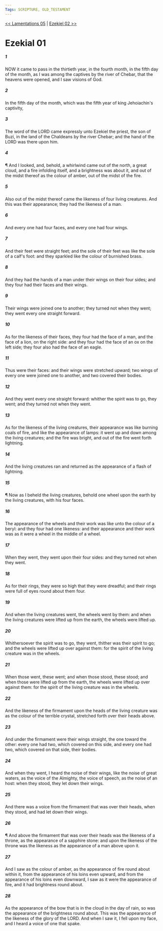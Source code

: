 ```yaml
---
Tags: SCRIPTURE, OLD_TESTAMENT
---
```


[<< Lamentations 05](OLD_TESTAMENT/25_Lamentations/Lamentations_05.md) | [Ezekiel 02 >>](OLD_TESTAMENT/26_Ezekiel/Ezekiel_02.md)

# Ezekial 01

##### 1

NOW it came to pass in the thirtieth year, in the fourth month, in the fifth day of the month, as I was among the captives by the river of Chebar, that the heavens were opened, and I saw visions of God.

##### 2

In the fifth day of the month, which was the fifth year of king Jehoiachin's captivity,

##### 3

The word of the LORD came expressly unto Ezekiel the priest, the son of Buzi, in the land of the Chaldeans by the river Chebar; and the hand of the LORD was there upon him.

##### 4

¶ And I looked, and, behold, a whirlwind came out of the north, a great cloud, and a fire infolding itself, and a brightness was about it, and out of the midst thereof as the colour of amber, out of the midst of the fire.

##### 5

Also out of the midst thereof came the likeness of four living creatures. And this was their appearance; they had the likeness of a man.

##### 6

And every one had four faces, and every one had four wings.

##### 7

And their feet were straight feet; and the sole of their feet was like the sole of a calf's foot: and they sparkled like the colour of burnished brass.

##### 8

And they had the hands of a man under their wings on their four sides; and they four had their faces and their wings.

##### 9

Their wings were joined one to another; they turned not when they went; they went every one straight forward.

##### 10

As for the likeness of their faces, they four had the face of a man, and the face of a lion, on the right side: and they four had the face of an ox on the left side; they four also had the face of an eagle.

##### 11

Thus were their faces: and their wings were stretched upward; two wings of every one were joined one to another, and two covered their bodies.

##### 12

And they went every one straight forward: whither the spirit was to go, they went; and they turned not when they went.

##### 13

As for the likeness of the living creatures, their appearance was like burning coals of fire, and like the appearance of lamps: it went up and down among the living creatures; and the fire was bright, and out of the fire went forth lightning.

##### 14

And the living creatures ran and returned as the appearance of a flash of lightning.

##### 15

¶ Now as I beheld the living creatures, behold one wheel upon the earth by the living creatures, with his four faces.

##### 16

The appearance of the wheels and their work was like unto the colour of a beryl: and they four had one likeness: and their appearance and their work was as it were a wheel in the middle of a wheel.

##### 17

When they went, they went upon their four sides: and they turned not when they went.

##### 18

As for their rings, they were so high that they were dreadful; and their rings were full of eyes round about them four.

##### 19

And when the living creatures went, the wheels went by them: and when the living creatures were lifted up from the earth, the wheels were lifted up.

##### 20

Whithersoever the spirit was to go, they went, thither was their spirit to go; and the wheels were lifted up over against them: for the spirit of the living creature was in the wheels.

##### 21

When those went, these went; and when those stood, these stood; and when those were lifted up from the earth, the wheels were lifted up over against them: for the spirit of the living creature was in the wheels.

##### 22

And the likeness of the firmament upon the heads of the living creature was as the colour of the terrible crystal, stretched forth over their heads above.

##### 23

And under the firmament were their wings straight, the one toward the other: every one had two, which covered on this side, and every one had two, which covered on that side, their bodies.

##### 24

And when they went, I heard the noise of their wings, like the noise of great waters, as the voice of the Almighty, the voice of speech, as the noise of an host: when they stood, they let down their wings.

##### 25

And there was a voice from the firmament that was over their heads, when they stood, and had let down their wings.

##### 26

¶ And above the firmament that was over their heads was the likeness of a throne, as the appearance of a sapphire stone: and upon the likeness of the throne was the likeness as the appearance of a man above upon it.

##### 27

And I saw as the colour of amber, as the appearance of fire round about within it, from the appearance of his loins even upward, and from the appearance of his loins even downward, I saw as it were the appearance of fire, and it had brightness round about.

##### 28

As the appearance of the bow that is in the cloud in the day of rain, so was the appearance of the brightness round about. This was the appearance of the likeness of the glory of the LORD. And when I saw it, I fell upon my face, and I heard a voice of one that spake.
